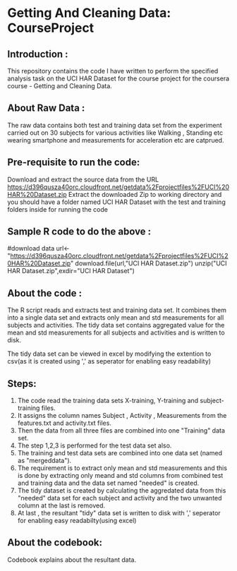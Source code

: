 Getting And Cleaning Data:  CourseProject
===================================

Introduction :
---------------

This repository contains the code I have written to perform the specified analysis task on the UCI HAR Dataset for the course project for the coursera course - Getting and Cleaning Data. 

About Raw Data : 
-----------------

The raw data contains both test and training data set from the experiment carried out on 30 subjects for various activities like Walking , Standing etc wearing smartphone and measurements for acceleration etc are catprued. 

Pre-requisite to run the code:
------------------------------

  Download and extract the source data from the URL 
  https://d396qusza40orc.cloudfront.net/getdata%2Fprojectfiles%2FUCI%20HAR%20Dataset.zip 
  Extract the downloaded Zip to working directory and you should have a folder named UCI HAR Dataset with the test and    training folders inside for running the code

  Sample R code to do the above : 
  -------------------------------
  #download data
  url<- "https://d396qusza40orc.cloudfront.net/getdata%2Fprojectfiles%2FUCI%20HAR%20Dataset.zip"
  download.file(url,"UCI HAR Dataset.zip")
  unzip("UCI HAR Dataset.zip",exdir="UCI HAR Dataset")

About the code :
----------------

The R script reads and extracts test and training data set. It combines them into a single data set and extracts only mean and std measurements for all subjects and activities. The tidy data set contains aggregated value for the mean and std measurements for all subjects and activities and is written to disk.

The tidy data set can be viewed in excel by modifying the extention to csv(as it is created using ',' as seperator for enabling easy readability)

Steps: 
------

1. The code read the training data sets X-training, Y-training and subject-training files. 
2. It assigns the column names Subject , Activity , Measurements from the features.txt and activity.txt files.
3. Then the data from all three files are combined into one "Training" data set.
4. The step 1,2,3 is performed for the test data set also.
5. The training and test data sets are combined into one data set (named as "mergeddata").
6. The requirement is to extract only mean and std measurements and this is done by extracting only meand and std columns from combined test and training data and the data set named "needed" is created.
7. The tidy dataset is created by calculating the aggredated data from this "needed" data set for each subject and activity and the two unwanted column at the last is removed.
8. At last , the resultant "tidy" data set is written to disk with ',' seperator for enabling easy readabilty(using excel)

About the codebook:
--------------------

Codebook explains about the resultant data.
